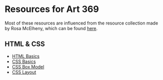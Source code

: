 # Resources for Art 369

Most of these resources are influenced from the resource collection made by Rosa McElheny, which can be found [here](https://coda.io/d/Tech-lectures_dyrqG8B5yKE/HTML-basics_suDqb#_luH1C).

## HTML & CSS

- [HTML Basics](html-basics.md)
- [CSS Basics](css-basics.md)
- [CSS Box Model](css-box-model.md)
- [CSS Layout](css-layout.md)
  